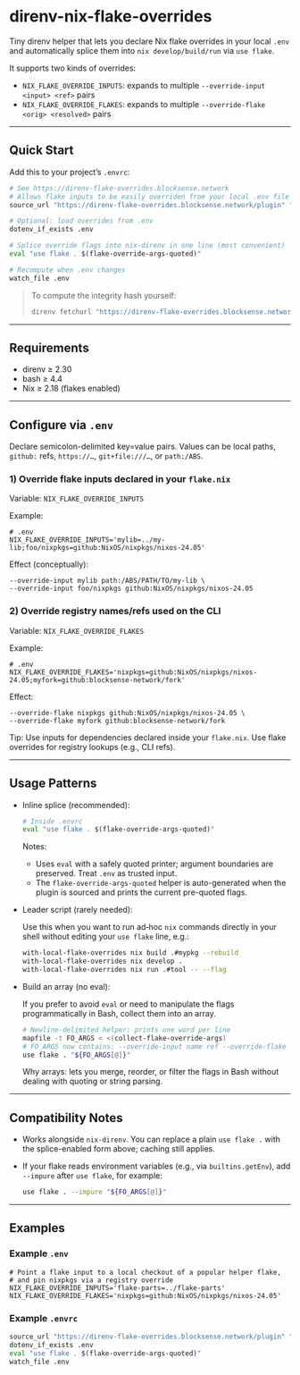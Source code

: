 # direnv-nix-flake-overrides

Tiny direnv helper that lets you declare Nix flake overrides in your local `.env` and automatically splice them into `nix develop/build/run` via `use flake`.

It supports two kinds of overrides:

- `NIX_FLAKE_OVERRIDE_INPUTS`: expands to multiple `--override-input <input> <ref>` pairs
- `NIX_FLAKE_OVERRIDE_FLAKES`: expands to multiple `--override-flake <orig> <resolved>` pairs

---

## Quick Start

Add this to your project’s `.envrc`:

```bash
# See https://direnv-flake-overrides.blocksense.network
# Allows flake inputs to be easily overriden from your local .env file
source_url "https://direnv-flake-overrides.blocksense.network/plugin" "sha256-T201iQ1RBFKG3lP2bBhaOQssJt5O9G9M3pHtHkLGXWg="

# Optional: load overrides from .env
dotenv_if_exists .env

# Splice override flags into nix-direnv in one line (most convenient)
eval "use flake . $(flake-override-args-quoted)"

# Recompute when .env changes
watch_file .env
```

> To compute the integrity hash yourself:
>
> ```bash
> direnv fetchurl "https://direnv-flake-overrides.blocksense.network/plugin"
> ```

---

## Requirements

- direnv ≥ 2.30
- bash ≥ 4.4
- Nix ≥ 2.18 (flakes enabled)

---

## Configure via `.env`

Declare semicolon-delimited key=value pairs. Values can be local paths, `github:` refs, `https://…`, `git+file:///…`, or `path:/ABS`.

### 1) Override flake inputs declared in your `flake.nix`

Variable: `NIX_FLAKE_OVERRIDE_INPUTS`

Example:

```dotenv
# .env
NIX_FLAKE_OVERRIDE_INPUTS='mylib=../my-lib;foo/nixpkgs=github:NixOS/nixpkgs/nixos-24.05'
```

Effect (conceptually):

```
--override-input mylib path:/ABS/PATH/TO/my-lib \
--override-input foo/nixpkgs github:NixOS/nixpkgs/nixos-24.05
```

### 2) Override registry names/refs used on the CLI

Variable: `NIX_FLAKE_OVERRIDE_FLAKES`

Example:

```dotenv
# .env
NIX_FLAKE_OVERRIDE_FLAKES='nixpkgs=github:NixOS/nixpkgs/nixos-24.05;myfork=github:blocksense-network/fork'
```

Effect:

```
--override-flake nixpkgs github:NixOS/nixpkgs/nixos-24.05 \
--override-flake myfork github:blocksense-network/fork
```

Tip: Use inputs for dependencies declared inside your `flake.nix`. Use flake overrides for registry lookups (e.g., CLI refs).

---

## Usage Patterns

- Inline splice (recommended):

  ```bash
  # Inside .envrc
  eval "use flake . $(flake-override-args-quoted)"
  ```

  Notes:
  - Uses `eval` with a safely quoted printer; argument boundaries are preserved. Treat `.env` as trusted input.
  - The `flake-override-args-quoted` helper is auto-generated when the plugin is sourced and prints the current pre-quoted flags.

- Leader script (rarely needed):

  Use this when you want to run ad‑hoc `nix` commands directly in your shell without editing your `use flake` line, e.g.:

  ```bash
  with-local-flake-overrides nix build .#mypkg --rebuild
  with-local-flake-overrides nix develop .
  with-local-flake-overrides nix run .#tool -- --flag
  ```

- Build an array (no eval):

  If you prefer to avoid `eval` or need to manipulate the flags programmatically in Bash, collect them into an array.

  ```bash
  # Newline-delimited helper: prints one word per line
  mapfile -t FO_ARGS < <(collect-flake-override-args)
  # FO_ARGS now contains: --override-input name ref --override-flake orig ref …
  use flake . "${FO_ARGS[@]}"
  ```

  Why arrays: lets you merge, reorder, or filter the flags in Bash without dealing with quoting or string parsing.

---

## Compatibility Notes

- Works alongside `nix-direnv`. You can replace a plain `use flake .` with the splice-enabled form above; caching still applies.
- If your flake reads environment variables (e.g., via `builtins.getEnv`), add `--impure` after `use flake`, for example:

  ```bash
  use flake . --impure "${FO_ARGS[@]}"
  ```

---

## Examples

### Example `.env`

```dotenv
# Point a flake input to a local checkout of a popular helper flake,
# and pin nixpkgs via a registry override
NIX_FLAKE_OVERRIDE_INPUTS='flake-parts=../flake-parts'
NIX_FLAKE_OVERRIDE_FLAKES='nixpkgs=github:NixOS/nixpkgs/nixos-24.05'
```

### Example `.envrc`

```bash
source_url "https://direnv-flake-overrides.blocksense.network/plugin" "sha256-T201iQ1RBFKG3lP2bBhaOQssJt5O9G9M3pHtHkLGXWg="
dotenv_if_exists .env
eval "use flake . $(flake-override-args-quoted)"
watch_file .env
```
